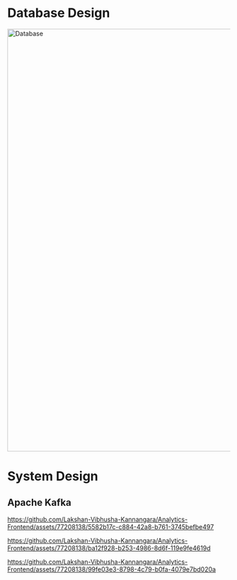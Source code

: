 # Database Design





<img width="956" alt="Database" src="https://github.com/Lakshan-Vibhusha-Kannangara/Analytics-Frontend/assets/77208138/cf2b31e7-0046-445e-9638-8feb49dd8f42">




# System Design


## Apache Kafka



https://github.com/Lakshan-Vibhusha-Kannangara/Analytics-Frontend/assets/77208138/5582b17c-c884-42a8-b761-3745befbe497





https://github.com/Lakshan-Vibhusha-Kannangara/Analytics-Frontend/assets/77208138/ba12f928-b253-4986-8d6f-119e9fe4619d





https://github.com/Lakshan-Vibhusha-Kannangara/Analytics-Frontend/assets/77208138/99fe03e3-8798-4c79-b0fa-4079e7bd020a

